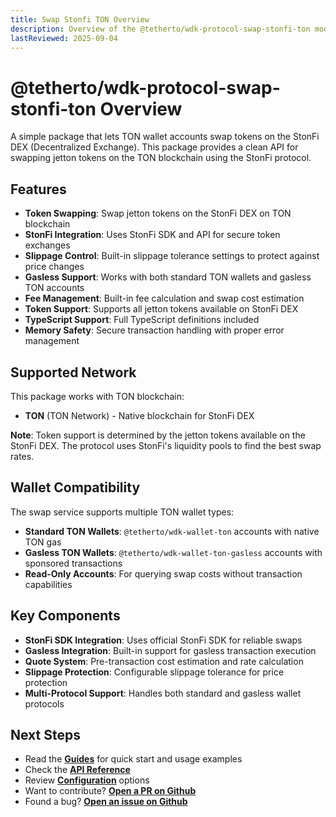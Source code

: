```yaml
---
title: Swap Stonfi TON Overview
description: Overview of the @tetherto/wdk-protocol-swap-stonfi-ton module
lastReviewed: 2025-09-04
---
```


# @tetherto/wdk-protocol-swap-stonfi-ton Overview

A simple package that lets TON wallet accounts swap tokens on the StonFi DEX (Decentralized Exchange). This package provides a clean API for swapping jetton tokens on the TON blockchain using the StonFi protocol.

## Features

- **Token Swapping**: Swap jetton tokens on the StonFi DEX on TON blockchain
- **StonFi Integration**: Uses StonFi SDK and API for secure token exchanges
- **Slippage Control**: Built-in slippage tolerance settings to protect against price changes
- **Gasless Support**: Works with both standard TON wallets and gasless TON accounts
- **Fee Management**: Built-in fee calculation and swap cost estimation
- **Token Support**: Supports all jetton tokens available on StonFi DEX
- **TypeScript Support**: Full TypeScript definitions included
- **Memory Safety**: Secure transaction handling with proper error management

## Supported Network

This package works with TON blockchain:

- **TON** (TON Network) - Native blockchain for StonFi DEX

**Note**: Token support is determined by the jetton tokens available on the StonFi DEX. The protocol uses StonFi's liquidity pools to find the best swap rates.

## Wallet Compatibility

The swap service supports multiple TON wallet types:

- **Standard TON Wallets**: `@tetherto/wdk-wallet-ton` accounts with native TON gas
- **Gasless TON Wallets**: `@tetherto/wdk-wallet-ton-gasless` accounts with sponsored transactions
- **Read-Only Accounts**: For querying swap costs without transaction capabilities

## Key Components

- **StonFi SDK Integration**: Uses official StonFi SDK for reliable swaps
- **Gasless Integration**: Built-in support for gasless transaction execution
- **Quote System**: Pre-transaction cost estimation and rate calculation
- **Slippage Protection**: Configurable slippage tolerance for price protection
- **Multi-Protocol Support**: Handles both standard and gasless wallet protocols

## Next Steps

- Read the **[Guides](guides.md)** for quick start and usage examples
- Check the **[API Reference](api-reference.md)**
- Review **[Configuration](configuration.md)** options
- Want to contribute? **[Open a PR on Github](https://github.com/tetherto/wdk-protocol-swap-stonfi-ton)**
- Found a bug? **[Open an issue on Github](https://github.com/tetherto/wdk-protocol-swap-stonfi-ton/issues)**
